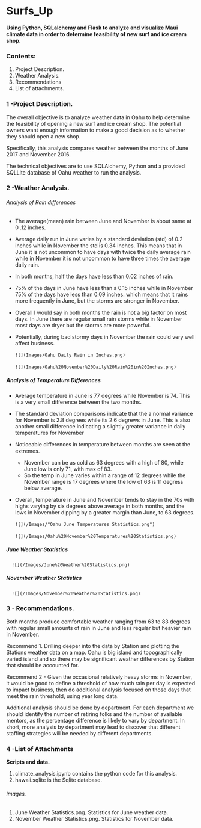 # Surfs_Up
**Using Python, SQLalchemy and Flask to analyze and visualize Maui climate data in order to determine feasibility of new surf and ice cream shop.**

### Contents: 

1. Project Description.
2. Weather Analysis.
3. Recommendations
4. List of attachments.

### 1 -Project Description.  

The overall objective is to analyze weather data in Oahu to help determine the feasibility of opening a new surf and ice cream shop.  The potential owners want enough information to make a good decision as to whether they should open a new shop.

Specifically, this analysis compares weather between the months of June 2017 and November 2016.

The technical objectives are to use SQLAlchemy, Python and a provided SQLLite database of Oahu weather to run the analysis.  

### 2 -Weather Analysis. 

###### Analysis of Rain differences

- The average(mean) rain between June and November is about same at 0 .12 inches.
- Average daily run in June varies by a standard deviation (std) of 0.2 inches while in November the std is 0.34 inches. This means that in June it is not uncommon to have days with twice the daily average rain while in  November it is not uncommon to have three times the average daily rain.
- In both months, half the days have less than 0.02 inches of rain.
- 75% of the days in June have less than a 0.15 inches while in November 75% of the days have less than 0.09 inches. which means that it rains more frequently in June, but the storms are stronger in November.
- Overall I would say in both months the rain is not a big factor on most days.  In June there are regular small rain storms while in November most days are dryer but the storms are more powerful.
- Potentially, during bad stormy days in November the rain could very well affect business.

      ![](Images/Oahu Daily Rain in Inches.png)

      ![](Images/Oahu%20November%20Daily%20Rain%20in%20Inches.png)

##### Analysis of Temperature Differences

- Average temperature in June is 77 degrees while November is 74. This is a very small difference between the two months.
- The standard deviation comparisons indicate that the a normal variance for November is 2.8 degrees while its 2.6 degrews in June. This is also another small difference  indicating a slightly greater variance in daily temperatures for November 
- Noticeable  differences in temperature between months are seen at the extremes. 
  - November can be as cold as 63 degrees with a high of 80, while June low is only 71, with max of 83.
  - So the temp in June varies within a range of 12 degrees  while the November range is 17 degrees where the low of 63 is 11 degress below average.
- Overall, temperature in June and November tends to stay in the 70s with highs varying by six degrees above average in both months, and the lows in November dipping by a greater margin than June, to 63 degrees.

      ![](/Images/"Oahu June Temperatures Statistics.png")

      ![](/Images/Oahu%20November%20Temperatures%20Statistics.png)

##### June Weather Statistics

      ![](/Images/June%20Weather%20Statistics.png)

##### November Weather Statistics

      ![](/Images/November%20Weather%20Statistics.png)

### 3 - Recommendations. 

Both months produce comfortable weather ranging from 63 to 83 degrees with regular small amounts of rain in June and less regular but heavier rain in November.

Recommend  1. Drilling deeper into  the data by Station and plotting the Stations weather data on a map. Oahu is big island and topographically varied island and so there may be significant weather differences by Station that should be accounted for. 

Recommend 2 - Given the occasional relatively heavy storms in November, it would be good to define a threshold of how much rain per day is expected to impact business, then do additional analysis focused on those days that meet the rain threshold, using year long data.

Additional analysis should be done by department. For each department we should identify the number of retiring folks and the number of available mentors, as the percentage difference is likely to vary by department. In short, more analysis by department may lead to discover that different staffing strategies will be needed by different departments.


### 4 -List of Attachments

**Scripts and data.** 

1. climate_analysis.ipynb contains the python code for this analysis.
2. hawaii.sqlite is the Sqlite database.

###### Images. 

1. June Weather Statistics.png.  Statistics for June weather data.
2. November Weather Statistics.png. Statistics for November data.

